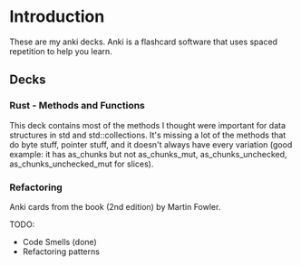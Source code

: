 # Introduction
These are my anki decks. Anki is a flashcard software that uses spaced repetition to help you learn.

## Decks

### Rust - Methods and Functions

This deck contains most of the methods I thought were important for data structures in std and std::collections. It's missing a lot of the methods that do byte stuff, pointer stuff, and it doesn't always have every variation (good example: it has as_chunks but not as_chunks_mut, as_chunks_unchecked, as_chunks_unchecked_mut for slices).

### Refactoring

Anki cards from the book (2nd edition) by Martin Fowler.

TODO:
- Code Smells (done)
- Refactoring patterns